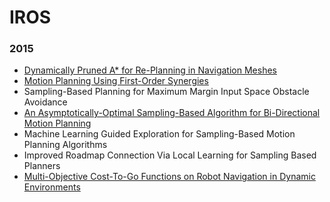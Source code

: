 # IROS

### 2015

* [Dynamically Pruned A* for Re-Planning in Navigation Meshes](2015/TG-DPARNM.md)
* [Motion Planning Using First-Order Synergies](2015/GRS-MPUFS.md)
* Sampling-Based Planning for Maximum Margin Input Space Obstacle Avoidance
* [An Asymptotically-Optimal Sampling-Based Algorithm for Bi-Directional Motion Planning](2015/SGS-AASABMP.md)
* Machine Learning Guided Exploration for Sampling-Based Motion Planning Algorithms
* Improved Roadmap Connection Via Local Learning for Sampling Based Planners
* [Multi-Objective Cost-To-Go Functions on Robot Navigation in Dynamic Environments](2015/FS-MCFRNDE.md)
